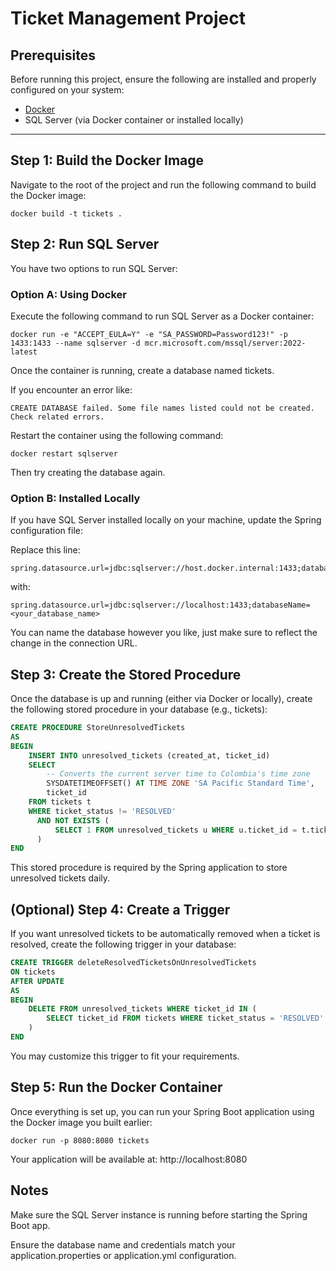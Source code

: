 # Ticket Management Project

## Prerequisites

Before running this project, ensure the following are installed and properly configured on your system:

- [Docker](https://www.docker.com/)
- SQL Server (via Docker container or installed locally)

---

## Step 1: Build the Docker Image

Navigate to the root of the project and run the following command to build the Docker image:

```
docker build -t tickets .
```

## Step 2: Run SQL Server
You have two options to run SQL Server:

### Option A: Using Docker
Execute the following command to run SQL Server as a Docker container:

```
docker run -e "ACCEPT_EULA=Y" -e "SA_PASSWORD=Password123!" -p 1433:1433 --name sqlserver -d mcr.microsoft.com/mssql/server:2022-latest
```

Once the container is running, create a database named tickets.

If you encounter an error like:

```
CREATE DATABASE failed. Some file names listed could not be created. Check related errors.

```

Restart the container using the following command:

```
docker restart sqlserver
```
Then try creating the database again.

### Option B: Installed Locally
If you have SQL Server installed locally on your machine, update the Spring configuration file:

Replace this line:

```
spring.datasource.url=jdbc:sqlserver://host.docker.internal:1433;databaseName=tickets
```

with:

```
spring.datasource.url=jdbc:sqlserver://localhost:1433;databaseName=<your_database_name>
```

You can name the database however you like, just make sure to reflect the change in the connection URL.

## Step 3: Create the Stored Procedure
Once the database is up and running (either via Docker or locally), create the following stored procedure in your database (e.g., tickets):

```sql
CREATE PROCEDURE StoreUnresolvedTickets
AS
BEGIN
    INSERT INTO unresolved_tickets (created_at, ticket_id)
    SELECT 
        -- Converts the current server time to Colombia's time zone
        SYSDATETIMEOFFSET() AT TIME ZONE 'SA Pacific Standard Time',
        ticket_id
    FROM tickets t
    WHERE ticket_status != 'RESOLVED'
      AND NOT EXISTS (
          SELECT 1 FROM unresolved_tickets u WHERE u.ticket_id = t.ticket_id
      )
END
```
This stored procedure is required by the Spring application to store unresolved tickets daily.

## (Optional) Step 4: Create a Trigger
If you want unresolved tickets to be automatically removed when a ticket is resolved, create the following trigger in your database:

```sql
CREATE TRIGGER deleteResolvedTicketsOnUnresolvedTickets
ON tickets
AFTER UPDATE
AS
BEGIN
    DELETE FROM unresolved_tickets WHERE ticket_id IN (
        SELECT ticket_id FROM tickets WHERE ticket_status = 'RESOLVED'
    )
END
```

You may customize this trigger to fit your requirements.

## Step 5: Run the Docker Container
Once everything is set up, you can run your Spring Boot application using the Docker image you built earlier:

```
docker run -p 8080:8080 tickets
```
Your application will be available at: http://localhost:8080

## Notes
Make sure the SQL Server instance is running before starting the Spring Boot app.

Ensure the database name and credentials match your application.properties or application.yml configuration.